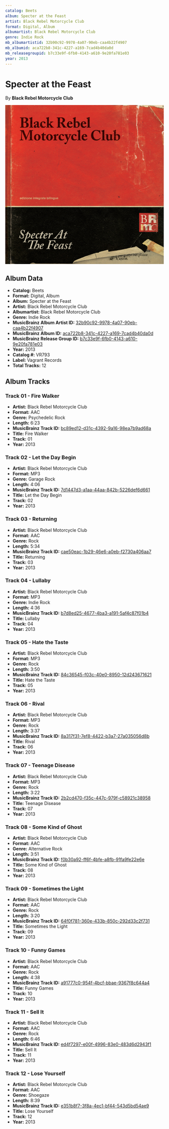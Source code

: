 ```yaml
---
catalog: Beets
album: Specter at the Feast
artist: Black Rebel Motorcycle Club
format: Digital, Album
albumartist: Black Rebel Motorcycle Club
genre: Indie Rock
mb_albumartistid: 32b90c92-9978-4a07-90eb-caa4b22f4907
mb_albumid: aca722b8-341c-4227-a169-7cad4b40da0d
mb_releasegroupid: b7c33e9f-6fb0-4143-a610-9e20fa781e03
year: 2013
---
```


# Specter at the Feast

By **Black Rebel Motorcycle Club**

![](../../assets/beetscovers/Black_Rebel_Motorcycle_Club-Specter_at_the_Feast.jpg)

## Album Data

- **Catalog:** Beets
- **Format:** Digital, Album
- **Album:** Specter at the Feast
- **Artist:** Black Rebel Motorcycle Club
- **Albumartist:** Black Rebel Motorcycle Club
- **Genre:** Indie Rock
- **MusicBrainz Album Artist ID:** [32b90c92-9978-4a07-90eb-caa4b22f4907](https://musicbrainz.org/artist/32b90c92-9978-4a07-90eb-caa4b22f4907)
- **MusicBrainz Album ID:** [aca722b8-341c-4227-a169-7cad4b40da0d](https://musicbrainz.org/release/aca722b8-341c-4227-a169-7cad4b40da0d)
- **MusicBrainz Release Group ID:** [b7c33e9f-6fb0-4143-a610-9e20fa781e03](https://musicbrainz.org/release-group/b7c33e9f-6fb0-4143-a610-9e20fa781e03)
- **Year:** 2013
- **Catalog #:** VR793
- **Label:** Vagrant Records
- **Total Tracks:** 12

## Album Tracks

### Track 01 - Fire Walker

- **Artist:** Black Rebel Motorcycle Club
- **Format:** AAC
- **Genre:** Psychedelic Rock
- **Length:** 6:23
- **MusicBrainz Track ID:** [bc89ed12-d31c-4392-9a16-98ea7b9ad68a](https://musicbrainz.org/recording/bc89ed12-d31c-4392-9a16-98ea7b9ad68a)
- **Title:** Fire Walker
- **Track:** 01
- **Year:** 2013

### Track 02 - Let the Day Begin

- **Artist:** Black Rebel Motorcycle Club
- **Format:** MP3
- **Genre:** Garage Rock
- **Length:** 4:06
- **MusicBrainz Track ID:** [7d1447d3-a1aa-44aa-842b-5226def6d661](https://musicbrainz.org/recording/7d1447d3-a1aa-44aa-842b-5226def6d661)
- **Title:** Let the Day Begin
- **Track:** 02
- **Year:** 2013

### Track 03 - Returning

- **Artist:** Black Rebel Motorcycle Club
- **Format:** AAC
- **Genre:** Rock
- **Length:** 5:34
- **MusicBrainz Track ID:** [cae50eac-1b29-46e6-a0eb-f2730a406aa7](https://musicbrainz.org/recording/cae50eac-1b29-46e6-a0eb-f2730a406aa7)
- **Title:** Returning
- **Track:** 03
- **Year:** 2013

### Track 04 - Lullaby

- **Artist:** Black Rebel Motorcycle Club
- **Format:** MP3
- **Genre:** Indie Rock
- **Length:** 4:36
- **MusicBrainz Track ID:** [b7d8ed25-4677-4ba3-a191-5af4c87f01b4](https://musicbrainz.org/recording/b7d8ed25-4677-4ba3-a191-5af4c87f01b4)
- **Title:** Lullaby
- **Track:** 04
- **Year:** 2013

### Track 05 - Hate the Taste

- **Artist:** Black Rebel Motorcycle Club
- **Format:** MP3
- **Genre:** Rock
- **Length:** 3:50
- **MusicBrainz Track ID:** [84c36545-f03c-40e0-8950-12d243671621](https://musicbrainz.org/recording/84c36545-f03c-40e0-8950-12d243671621)
- **Title:** Hate the Taste
- **Track:** 05
- **Year:** 2013

### Track 06 - Rival

- **Artist:** Black Rebel Motorcycle Club
- **Format:** MP3
- **Genre:** Rock
- **Length:** 3:37
- **MusicBrainz Track ID:** [8a317f31-7ef8-4422-b3a7-27a035056d8b](https://musicbrainz.org/recording/8a317f31-7ef8-4422-b3a7-27a035056d8b)
- **Title:** Rival
- **Track:** 06
- **Year:** 2013

### Track 07 - Teenage Disease

- **Artist:** Black Rebel Motorcycle Club
- **Format:** MP3
- **Genre:** Rock
- **Length:** 3:22
- **MusicBrainz Track ID:** [2b2cd470-f35c-447c-979f-c58921c38958](https://musicbrainz.org/recording/2b2cd470-f35c-447c-979f-c58921c38958)
- **Title:** Teenage Disease
- **Track:** 07
- **Year:** 2013

### Track 08 - Some Kind of Ghost

- **Artist:** Black Rebel Motorcycle Club
- **Format:** AAC
- **Genre:** Alternative Rock
- **Length:** 3:51
- **MusicBrainz Track ID:** [f0b30a92-ff6f-4bfe-a8fb-91fa9fe22e6e](https://musicbrainz.org/recording/f0b30a92-ff6f-4bfe-a8fb-91fa9fe22e6e)
- **Title:** Some Kind of Ghost
- **Track:** 08
- **Year:** 2013

### Track 09 - Sometimes the Light

- **Artist:** Black Rebel Motorcycle Club
- **Format:** AAC
- **Genre:** Rock
- **Length:** 3:20
- **MusicBrainz Track ID:** [64f0f781-360e-433b-850c-292d33c2f731](https://musicbrainz.org/recording/64f0f781-360e-433b-850c-292d33c2f731)
- **Title:** Sometimes the Light
- **Track:** 09
- **Year:** 2013

### Track 10 - Funny Games

- **Artist:** Black Rebel Motorcycle Club
- **Format:** AAC
- **Genre:** Rock
- **Length:** 4:38
- **MusicBrainz Track ID:** [a91777c0-954f-4bcf-bbae-9367f8c644a4](https://musicbrainz.org/recording/a91777c0-954f-4bcf-bbae-9367f8c644a4)
- **Title:** Funny Games
- **Track:** 10
- **Year:** 2013

### Track 11 - Sell It

- **Artist:** Black Rebel Motorcycle Club
- **Format:** AAC
- **Genre:** Rock
- **Length:** 6:46
- **MusicBrainz Track ID:** [ed4f7297-e00f-4996-83e0-483d6d2943f1](https://musicbrainz.org/recording/ed4f7297-e00f-4996-83e0-483d6d2943f1)
- **Title:** Sell It
- **Track:** 11
- **Year:** 2013

### Track 12 - Lose Yourself

- **Artist:** Black Rebel Motorcycle Club
- **Format:** AAC
- **Genre:** Shoegaze
- **Length:** 8:39
- **MusicBrainz Track ID:** [e351b8f7-3f8a-4ec1-bf44-543d5bd54ae9](https://musicbrainz.org/recording/e351b8f7-3f8a-4ec1-bf44-543d5bd54ae9)
- **Title:** Lose Yourself
- **Track:** 12
- **Year:** 2013

